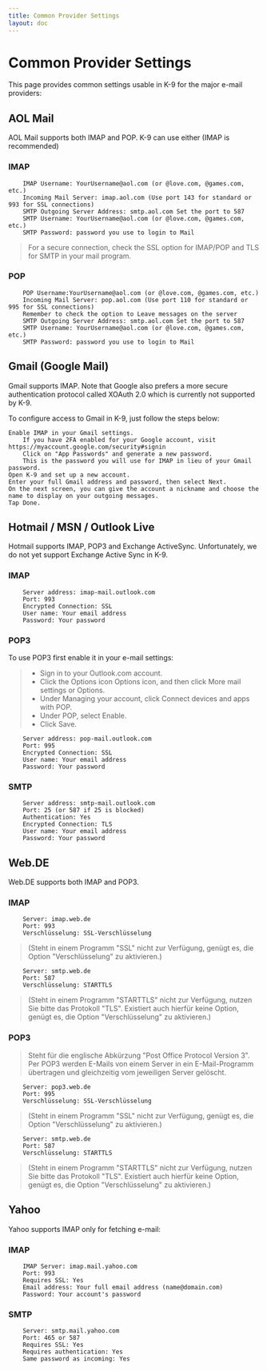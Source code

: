 ```yaml
---
title: Common Provider Settings 
layout: doc
---
```


# Common Provider Settings 

This page provides common settings usable in K-9 for the major e-mail providers:

## AOL Mail

AOL Mail supports both IMAP and POP. K-9 can use either (IMAP is recommended)

### IMAP

        IMAP Username: YourUsername@aol.com (or @love.com, @games.com, etc.)
        Incoming Mail Server: imap.aol.com (Use port 143 for standard or 993 for SSL connections)
        SMTP Outgoing Server Address: smtp.aol.com Set the port to 587
        SMTP Username: YourUsername@aol.com (or @love.com, @games.com, etc.)
        SMTP Password: password you use to login to Mail 

> For a secure connection, check the SSL option for IMAP/POP and TLS for SMTP in your mail program.

### POP

        POP Username:YourUsername@aol.com (or @love.com, @games.com, etc.)
        Incoming Mail Server: pop.aol.com (Use port 110 for standard or 995 for SSL connections)
        Remember to check the option to Leave messages on the server 
        SMTP Outgoing Server Address: smtp.aol.com Set the port to 587
        SMTP Username: YourUsername@aol.com (or @love.com, @games.com, etc.)
        SMTP Password: password you use to login to Mail 

## Gmail (Google Mail)

Gmail supports IMAP. Note that Google also prefers a more secure authentication protocol called XOAuth 2.0 which is currently not supported by K-9.

To configure access to Gmail in K-9, just follow the steps below:

    Enable IMAP in your Gmail settings.
        If you have 2FA enabled for your Google account, visit https://myaccount.google.com/security#signin
        Click on "App Passwords" and generate a new password.
        This is the password you will use for IMAP in lieu of your Gmail password.
    Open K-9 and set up a new account.
    Enter your full Gmail address and password, then select Next.
    On the next screen, you can give the account a nickname and choose the name to display on your outgoing messages. 
    Tap Done.

## Hotmail / MSN / Outlook Live

Hotmail supports IMAP, POP3 and Exchange ActiveSync. Unfortunately, we do not yet support Exchange Active Sync in K-9. 

### IMAP

        Server address: imap-mail.outlook.com
        Port: 993
        Encrypted Connection: SSL
        User name: Your email address
        Password: Your password

### POP3

To use POP3 first enable it in your e-mail settings:

> * Sign in to your Outlook.com account.
> * Click the Options icon Options icon, and then click More mail settings or Options.
> * Under Managing your account, click Connect devices and apps with POP.
> * Under POP, select Enable.
> * Click Save.
    
        Server address: pop-mail.outlook.com
        Port: 995
        Encrypted Connection: SSL
        User name: Your email address
        Password: Your password

### SMTP

        Server address: smtp-mail.outlook.com
        Port: 25 (or 587 if 25 is blocked)
        Authentication: Yes
        Encrypted Connection: TLS
        User name: Your email address
        Password: Your password

## Web.DE

Web.DE supports both IMAP and POP3.

### IMAP

        Server: imap.web.de
        Port: 993
        Verschlüsselung: SSL-Verschlüsselung
>(Steht in einem Programm "SSL" nicht zur Verfügung, genügt es, die Option "Verschlüsselung" zu aktivieren.)

        Server: smtp.web.de
        Port: 587
        Verschlüsselung: STARTTLS
>(Steht in einem Programm "STARTTLS" nicht zur Verfügung, nutzen Sie bitte das Protokoll "TLS". Existiert auch hierfür keine Option, genügt es, die Option "Verschlüsselung" zu aktivieren.)

### POP3

> Steht für die englische Abkürzung "Post Office Protocol Version 3". Per POP3 werden E-Mails von einem Server in ein E-Mail-Programm übertragen und gleichzeitig vom jeweiligen Server gelöscht.

        Server: pop3.web.de
        Port: 995
        Verschlüsselung: SSL-Verschlüsselung
        
> (Steht in einem Programm "SSL" nicht zur Verfügung, genügt es, die Option "Verschlüsselung" zu aktivieren.)

        Server: smtp.web.de
        Port: 587
        Verschlüsselung: STARTTLS

> (Steht in einem Programm "STARTTLS" nicht zur Verfügung, nutzen Sie bitte das Protokoll "TLS". Existiert auch hierfür keine Option, genügt es, die Option "Verschlüsselung" zu aktivieren.)

## Yahoo

Yahoo supports IMAP only for fetching e-mail:

### IMAP

        IMAP Server: imap.mail.yahoo.com
        Port: 993
        Requires SSL: Yes
        Email address: Your full email address (name@domain.com)
        Password: Your account's password

### SMTP

        Server: smtp.mail.yahoo.com
        Port: 465 or 587
        Requires SSL: Yes
        Requires authentication: Yes
        Same password as incoming: Yes

